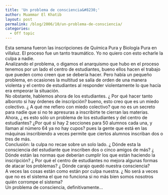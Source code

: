 ```yaml
---
title: 'Un problema de consciencia&#8230;'
author: Muammar El Khatib
layout: post
permalink: /blog/2006/10/un-problema-de-consciencia/
categories:
  - Off topic
---
```

Esta semana fueron las inscripciones de Química Pura y Biología Pura en villaluz. El proceso fue un tanto traumático. Yo no quiero con esto echarle la culpa a nadie.  
Analizando el problema, o digamos el anarquismo que hubo en el proceso tenemos por un lado el centro de estudiantes, bueno ellos hacen el trabajo que pueden como creen que se debería hacer. Pero había un pequeño problema, en ocasiones la multitud se salía de orden de una manera violenta y el centro de estudiantes al responder violentamente lo que hacía era empeorar la situación.  
No obstante, hablemos ahora de los estudiantes. ¿ Por qué hacer tanto alboroto si hay órdenes de inscripción? bueno, esto creo que es un miedo colectivo. ¿ A qué me refiero con miedo colectivo? que no es un secreto para nadie que si no te apresuras a inscribirte te cierran las materias.  
Ahora, ¿ es esto sólo un problema de los estudiantes y del centro de estudiantes? ¿Por qué si hay 2 secciones para 50 alumnos cada una, y llaman al número 64 ya no hay cupos? pues la gente que está en las máquinas inscribiendo a veces permite que ciertos alumnos inscriban dos o tres de más.  
Conclusión: la culpa no recae sobre un solo lado. ¿ Dónde esta la consciencia del estudiante que inscriben dos o cinco amigos de más? ¿ Dónde están las normas que deberían cumplir los que están haciendo la inscripción? ¿ Por qué el centro de estudiantes no mejora algunas formas de atacar los problemas? ¿ Dónde carajo quedó nuestra consciencia?  
A veces las cosas están como están por culpa nuestra. ¿ No será a veces que no es el sistema el que no funciona si no más bien somos nosotros quién corrompe el sistema?  
Un problema de consciencia, definitivamente&#8230;